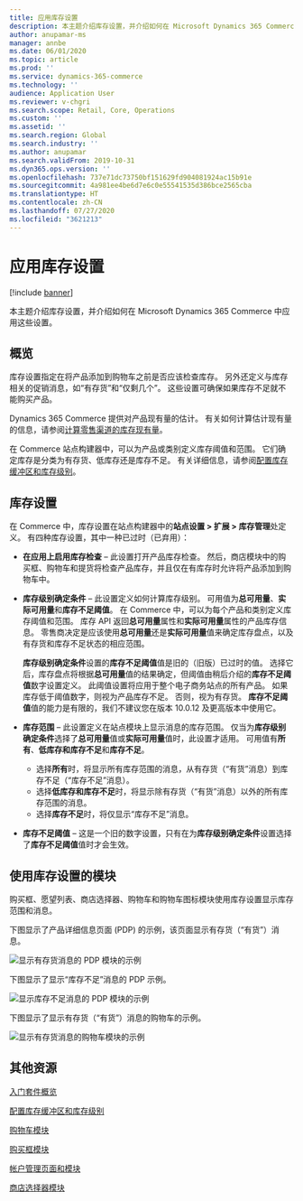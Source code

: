 ```yaml
---
title: 应用库存设置
description: 本主题介绍库存设置，并介绍如何在 Microsoft Dynamics 365 Commerce 中应用这些设置。
author: anupamar-ms
manager: annbe
ms.date: 06/01/2020
ms.topic: article
ms.prod: ''
ms.service: dynamics-365-commerce
ms.technology: ''
audience: Application User
ms.reviewer: v-chgri
ms.search.scope: Retail, Core, Operations
ms.custom: ''
ms.assetid: ''
ms.search.region: Global
ms.search.industry: ''
ms.author: anupamar
ms.search.validFrom: 2019-10-31
ms.dyn365.ops.version: ''
ms.openlocfilehash: 737e71dc73750bf151629fd904081924ac15b91e
ms.sourcegitcommit: 4a981ee4be6d7e6c0e55541535d386bce2565cba
ms.translationtype: HT
ms.contentlocale: zh-CN
ms.lasthandoff: 07/27/2020
ms.locfileid: "3621213"
---
```

# <a name="apply-inventory-settings"></a>应用库存设置

[!include [banner](includes/banner.md)]

本主题介绍库存设置，并介绍如何在 Microsoft Dynamics 365 Commerce 中应用这些设置。

## <a name="overview"></a>概览

库存设置指定在将产品添加到购物车之前是否应该检查库存。 另外还定义与库存相关的促销消息，如“有存货”和“仅剩几个”。 这些设置可确保如果库存不足就不能购买产品。

Dynamics 365 Commerce 提供对产品现有量的估计。 有关如何计算估计现有量的信息，请参阅[计算零售渠道的库存现有量](calculated-inventory-retail-channels.md)。

在 Commerce 站点构建器中，可以为产品或类别定义库存阈值和范围。 它们确定库存是分类为有存货、低库存还是库存不足。 有关详细信息，请参阅[配置库存缓冲区和库存级别](inventory-buffers-levels.md)。

## <a name="inventory-settings"></a>库存设置

在 Commerce 中，库存设置在站点构建器中的**站点设置 \> 扩展 \> 库存管理**处定义。 有四种库存设置，其中一种已过时（已弃用）：

- **在应用上启用库存检查** – 此设置打开产品库存检查。 然后，商店模块中的购买框、购物车和提货将检查产品库存，并且仅在有库存时允许将产品添加到购物车中。
- **库存级别确定条件** – 此设置定义如何计算库存级别。 可用值为**总可用量**、**实际可用量**和**库存不足阈值**。 在 Commerce 中，可以为每个产品和类别定义库存阈值和范围。 库存 API 返回**总可用量**属性和**实际可用量**属性的产品库存信息。 零售商决定是应该使用**总可用量**还是**实际可用量**值来确定库存盘点，以及有存货和库存不足状态的相应范围。

    **库存级别确定条件**设置的**库存不足阈值**值是旧的（旧版）已过时的值。 选择它后，库存盘点将根据**总可用量**值的结果确定，但阈值由稍后介绍的**库存不足阈值**数字设置定义。 此阈值设置将应用于整个电子商务站点的所有产品。 如果库存低于阈值数字，则视为产品库存不足。 否则，视为有存货。 **库存不足阈值**值的能力是有限的，我们不建议您在版本 10.0.12 及更高版本中使用它。

- **库存范围** – 此设置定义在站点模块上显示消息的库存范围。 仅当为**库存级别确定条件**选择了**总可用量**值或**实际可用量**值时，此设置才适用。 可用值有**所有**、**低库存和库存不足**和**库存不足**。

    - 选择**所有**时，将显示所有库存范围的消息，从有存货（“有货”消息）到库存不足（“库存不足”消息）。
    - 选择**低库存和库存不足**时，将显示除有存货（“有货”消息）以外的所有库存范围的消息。
    - 选择**库存不足**时，将仅显示“库存不足”消息。

- **库存不足阈值** – 这是一个旧的数字设置，只有在为**库存级别确定条件**设置选择了**库存不足阈值**值时才会生效。

## <a name="modules-that-use-inventory-settings"></a>使用库存设置的模块

购买框、愿望列表、商店选择器、购物车和购物车图标模块使用库存设置显示库存范围和消息。

下图显示了产品详细信息页面 (PDP) 的示例，该页面显示有存货（“有货”）消息。

![显示有存货消息的 PDP 模块的示例](./media/pdp-InStock.png)

下图显示了显示“库存不足”消息的 PDP 示例。

![显示库存不足消息的 PDP 模块的示例](./media/pdp-outofstock.png)

下图显示了显示有存货（“有货”）消息的购物车的示例。

![显示有存货消息的购物车模块的示例](./media/cart-instock.png)

## <a name="additional-resources"></a>其他资源

[入门套件概览](starter-kit-overview.md)

[配置库存缓冲区和库存级别](inventory-buffers-levels.md)

[购物车模块](add-cart-module.md)

[购买框模块](add-buy-box.md)

[帐户管理页面和模块](account-management.md)

[商店选择器模块](store-selector.md)
